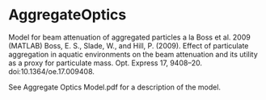 # AggregateOptics
Model for beam attenuation of aggregated particles a la Boss et al. 2009 (MATLAB)
Boss, E. S., Slade, W., and Hill, P. (2009). Effect of particulate aggregation in 
aquatic environments on the beam attenuation and its utility as a proxy for 
particulate mass. Opt. Express 17, 9408–20. doi:10.1364/oe.17.009408.

See Aggregate Optics Model.pdf for a description of the model.

